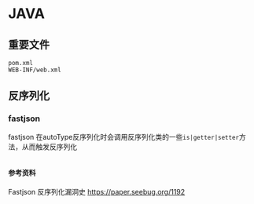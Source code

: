 # JAVA

## 重要文件

```
pom.xml
WEB-INF/web.xml
```

## 反序列化

### fastjson

fastjson 在autoType反序列化时会调用反序列化类的一些``is|getter|setter``方法，从而触发反序列化

```

```




#### 参考资料

Fastjson 反序列化漏洞史 https://paper.seebug.org/1192
